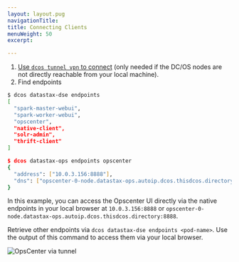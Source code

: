 ```yaml
---
layout: layout.pug
navigationTitle:
title: Connecting Clients
menuWeight: 50
excerpt:

---
```


<!-- This source repo for this topic is https://github.com/mesosphere/dcos-commons -->


1. [Use `dcos tunnel vpn` to connect](https://docs.mesosphere.com/1.8/administration/access-node/tunnel/) (only needed if the DC/OS nodes are not directly reachable from your local machine).
1. Find endpoints
```bash
$ dcos datastax-dse endpoints
[
  "spark-master-webui",
  "spark-worker-webui",
  "opscenter",
  "native-client",
  "solr-admin",
  "thrift-client"
]

$ dcos datastax-ops endpoints opscenter
{
  "address": ["10.0.3.156:8888"],
  "dns": ["opscenter-0-node.datastax-ops.autoip.dcos.thisdcos.directory:8888"]
}
```

In this example, you can access the Opscenter UI directly via the native endpoints in your local browser at `10.0.3.156:8888` or `opscenter-0-node.datastax-ops.autoip.dcos.thisdcos.directory:8888`.

Retrieve other endpoints via `dcos datastax-dse endpoints <pod-name>`. Use the output of this command to access them via your local browser.

![OpsCenter via tunnel](/services/beta-dse/v.1.1.7-5.0.7-beta/img/screenshot.jpg?raw=true "OpsCenter")
